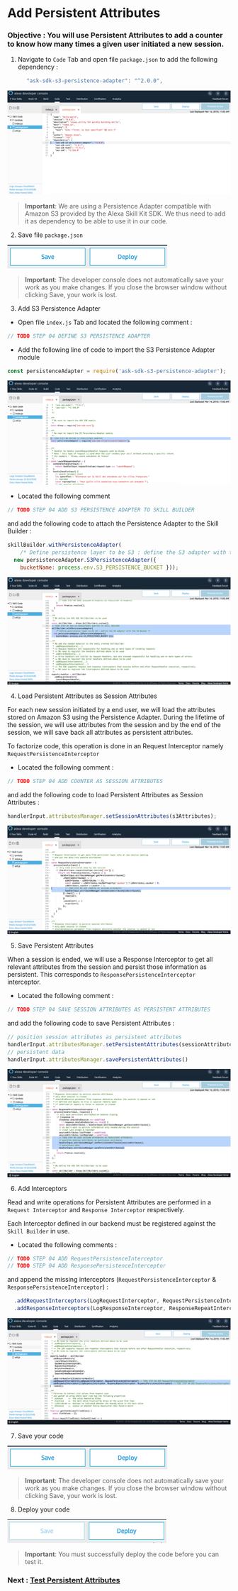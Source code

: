 # Add Persistent Attributes

### **Objective** : You will use Persistent Attributes to add a counter to know how many times a given user initiated a new session.

1. Navigate to `Code` Tab and open file `package.json` to add the following dependency :

```javascript
      "ask-sdk-s3-persistence-adapter": "^2.0.0",
```

![save_backend](./images/s3_adapter_dependency.png)

>  **Important**: We are using a Persistence Adapter compatible with Amazon S3 provided by the Alexa Skill Kit SDK. We thus need to add it as dependency to be able to use it in our code.

2. Save file `package.json`

![save_backend](./images/save_backend.png)

>  **Important**: The developer console does not automatically save your work as you make changes. If you close the browser window without clicking Save, your work is lost.

3. Add S3 Persistence Adapter

* Open file `index.js` Tab and located the following comment :

```javascript
// TODO STEP 04 DEFINE S3 PERSISTENCE ADAPTER
```

* Add the following line of code to import the S3 Persistence Adapter module

```javascript
const persistenceAdapter = require('ask-sdk-s3-persistence-adapter');
```

![backend](./images/s3_adapter_module.png)

* Located the following comment 

```javascript
// TODO STEP 04 ADD S3 PERSISTENCE ADAPTER TO SKILL BUILDER
```

and add the following code to attach the Persistence Adapter to the Skill Builder :

```javascript
skillBuilder.withPersistenceAdapter(
    /* Define persistence layer to be S3 : define the S3 adapter with the S3 Bucket */
  new persistenceAdapter.S3PersistenceAdapter({ 
    bucketName: process.env.S3_PERSISTENCE_BUCKET }));
```

![backend](./images/s3_adapter_register.png)

4. Load Persistent Attributes as Session Attributes

For each new session initiated by a end user, we will load the attributes stored on Amazon S3 using the Persistence Adapter. During the lifetime of the session, we will use attributes from the session and by the end of the session, we will save back all attributes as persistent attributes.

To factorize code, this operation is done in an Request Interceptor namely `RequestPersistenceInterceptor`

* Located the following comment :

```javascript
// TODO STEP 04 ADD COUNTER AS SESSION ATTRIBUTES
```

and add the following code to load Persistent Attributes as Session Attributes :

```javascript
handlerInput.attributesManager.setSessionAttributes(s3Attributes);
```
![save_backend](./images/load_persistent_attributes.png)

5. Save Persistent Attributes

When a session is ended, we will use a Response Interceptor to get all relevant attributes from the session and persist those information as persistent.
This corresponds to `ResponsePersistenceInterceptor` interceptor.

* Located the following comment :

```javascript
// TODO STEP 04 SAVE SESSION ATTRIBUTES AS PERSISTENT ATTRIBUTES
```

and add the following code to save Persistent Attributes :

```javascript
// position session attributes as persistent attributes
handlerInput.attributesManager.setPersistentAttributes(sessionAttributes);
// persistent data
handlerInput.attributesManager.savePersistentAttributes()
```

![save_backend](./images/save_persistent_attributes.png)


6. Add Interceptors

Read and write operations for Persistent Attributes are performed in a `Request Interceptor` and `Response Interceptor` respectively.

Each Interceptor defined in our backend must be registered against the `Skill Builder` in use.

* Located the following comments :

```javascript
// TODO STEP 04 ADD RequestPersistenceInterceptor
// TODO STEP 04 ADD ResponsePersistenceInterceptor
```

and append the missing interceptors (`RequestPersistenceInterceptor` & `ResponsePersistenceInterceptor`) :

```javascript
  .addRequestInterceptors(LogRequestInterceptor, RequestPersistenceInterceptor)
  .addResponseInterceptors(LogResponseInterceptor, ResponseRepeatInterceptor, ResponsePersistenceInterceptor)
```

![save_backend](./images/update_interceptors.png)

7. Save your code

![save_backend](./images/save_backend.png)

>  **Important**: The developer console does not automatically save your work as you make changes. If you close the browser window without clicking Save, your work is lost.

8. Deploy your code

![deploy_backend](./images/deploy_backend.png)

> **Important**: You must successfully deploy the code before you can test it.

### Next : [Test Persistent Attributes](./11-add-persistent-attributes-test.md)